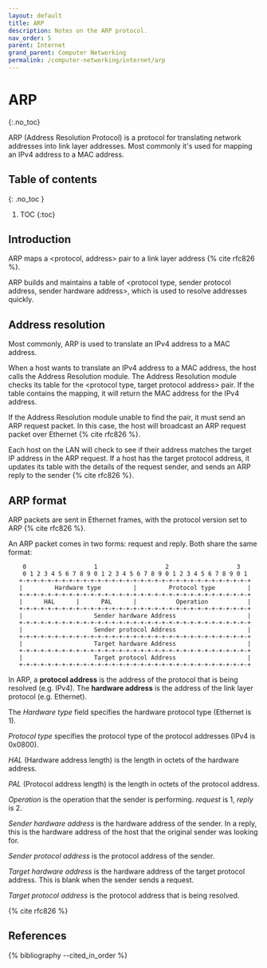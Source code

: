 ```yaml
---
layout: default
title: ARP
description: Notes on the ARP protocol.
nav_order: 5
parent: Internet
grand_parent: Computer Networking
permalink: /computer-networking/internet/arp
---
```


<!-- prettier-ignore-start -->

# ARP
{:.no_toc}

ARP (Address Resolution Protocol) is a protocol for translating network addresses into link layer addresses. Most commonly it's used for mapping an IPv4 address to a MAC address.

## Table of contents
{: .no_toc }

1. TOC
{:toc}

<!-- prettier-ignore-end -->

## Introduction

ARP maps a \<protocol, address\> pair to a link layer address {% cite rfc826 %}.

ARP builds and maintains a table of \<protocol type, sender protocol address, sender hardware address\>, which is used to resolve addresses quickly.

## Address resolution

Most commonly, ARP is used to translate an IPv4 address to a MAC address.

When a host wants to translate an IPv4 address to a MAC address, the host calls the Address Resolution module. The Address Resolution module checks its table for the \<protocol type, target protocol address\> pair. If the table contains the mapping, it will return the MAC address for the IPv4 address.

If the Address Resolution module unable to find the pair, it must send an ARP request packet. In this case, the host will broadcast an ARP request packet over Ethernet {% cite rfc826 %}.

Each host on the LAN will check to see if their address matches the target IP address in the ARP request. If a host has the target protocol address, it updates its table with the details of the request sender, and sends an ARP reply to the sender {% cite rfc826 %}.

## ARP format

ARP packets are sent in Ethernet frames, with the protocol version set to ARP {% cite rfc826 %}.

An ARP packet comes in two forms: request and reply. Both share the same format:

```
    0                   1                   2                   3
    0 1 2 3 4 5 6 7 8 9 0 1 2 3 4 5 6 7 8 9 0 1 2 3 4 5 6 7 8 9 0 1
   +-+-+-+-+-+-+-+-+-+-+-+-+-+-+-+-+-+-+-+-+-+-+-+-+-+-+-+-+-+-+-+-+
   |         Hardware type         |         Protocol type         |
   +-+-+-+-+-+-+-+-+-+-+-+-+-+-+-+-+-+-+-+-+-+-+-+-+-+-+-+-+-+-+-+-+
   |      HAL      |      PAL      |           Operation           |
   +-+-+-+-+-+-+-+-+-+-+-+-+-+-+-+-+-+-+-+-+-+-+-+-+-+-+-+-+-+-+-+-+
   |                    Sender hardware Address                    |
   +-+-+-+-+-+-+-+-+-+-+-+-+-+-+-+-+-+-+-+-+-+-+-+-+-+-+-+-+-+-+-+-+
   |                    Sender protocol Address                    |
   +-+-+-+-+-+-+-+-+-+-+-+-+-+-+-+-+-+-+-+-+-+-+-+-+-+-+-+-+-+-+-+-+
   |                    Target hardware Address                    |
   +-+-+-+-+-+-+-+-+-+-+-+-+-+-+-+-+-+-+-+-+-+-+-+-+-+-+-+-+-+-+-+-+
   |                    Target protocol Address                    |
   +-+-+-+-+-+-+-+-+-+-+-+-+-+-+-+-+-+-+-+-+-+-+-+-+-+-+-+-+-+-+-+-+
```

In ARP, a **protocol address** is the address of the protocol that is being resolved (e.g. IPv4). The **hardware address** is the address of the link layer protocol (e.g. Ethernet).

The _Hardware type_ field specifies the hardware protocol type (Ethernet is 1).

_Protocol type_ specifies the protocol type of the protocol addresses (IPv4 is 0x0800).

_HAL_ (Hardware address length) is the length in octets of the hardware address.

_PAL_ (Protocol address length) is the length in octets of the protocol address.

_Operation_ is the operation that the sender is performing. _request_ is 1, _reply_ is 2.

_Sender hardware address_ is the hardware address of the sender. In a reply, this is the hardware address of the host that the original sender was looking for.

_Sender protocol address_ is the protocol address of the sender.

_Target hardware address_ is the hardware address of the target protocol address. This is blank when the sender sends a request.

_Target protocol address_ is the protocol address that is being resolved.

{% cite rfc826 %}

## References

{% bibliography --cited_in_order %}
